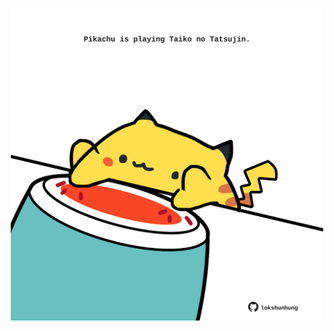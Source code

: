 <!-- built at 02/05/2025, 07:00:31 UTC -->
<p align="center">
  <img width="500" height="500" src="./ReadmeImage.svg">
</p>
